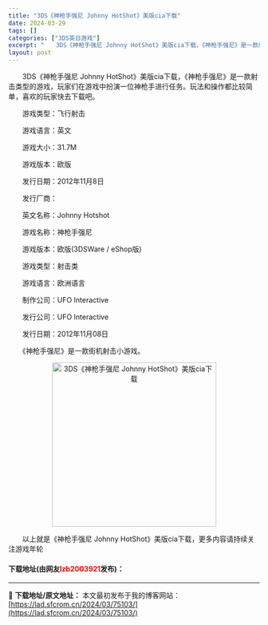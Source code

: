 ```yaml
---
title: "3DS《神枪手强尼 Johnny HotShot》美版cia下载"
date: 2024-03-29
tags: []
categories: ["3DS英日游戏"]
excerpt: "　　3DS《神枪手强尼 Johnny HotShot》美版cia下载，《神枪手强尼》是一款射击类型的游戏，玩家们在游戏中扮演一位神枪手进行任务。玩法和操作都比较简单，喜欢的玩家快去下载吧。 　　游戏类型：飞行射击 　　游戏语言：英文 　　游戏大小：31.7M 　　游戏版本：欧版 　　发行日期：201&hellip;"
layout: post
---
```


 <p>　　3DS《神枪手强尼 Johnny HotShot》美版cia下载，《神枪手强尼》是一款射击类型的游戏，玩家们在游戏中扮演一位神枪手进行任务。玩法和操作都比较简单，喜欢的玩家快去下载吧。</p> <p>　　游戏类型：飞行射击</p> <p>　　游戏语言：英文</p> <p>　　游戏大小：31.7M</p> <p>　　游戏版本：欧版</p> <p>　　发行日期：2012年11月8日</p> <p>　　发行厂商：</p> <p>　　英文名称：Johnny Hotshot</p> <p>　　游戏名称：神枪手强尼</p> <p>　　游戏版本：欧版(3DSWare / eShop版)</p> <p>　　游戏类型：射击类</p> <p>　　游戏语言：欧洲语言</p> <p>　　制作公司：UFO Interactive</p> <p>　　发行公司：UFO Interactive</p> <p>　　发行日期：2012年11月08日</p> <p>　　《神枪手强尼》是一款街机射击小游戏。</p> <p align="center"><img align="" border="0" src="https://lad.sfcrom.cn/wp-content/uploads/2024/03/20240329_660634197df79.jpg" width="329" alt="3DS《神枪手强尼 Johnny HotShot》美版cia下载" /></p> <p>　　以上就是《神枪手强尼 Johnny HotShot》美版cia下载，更多内容请持续关注游戏年轮</p> <p><h4>下载地址(由网友<font color="red">lzb2003921</font>发布)：</h4></p> 

---
📖 **下载地址/原文地址：** 本文最初发布于我的博客网站：[https://lad.sfcrom.cn/2024/03/75103/](https://lad.sfcrom.cn/2024/03/75103/)
